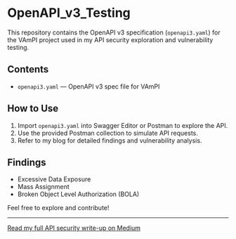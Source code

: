 # OpenAPI_v3_Testing
This repository contains the OpenAPI v3 specification (`openapi3.yaml`) for the VAmPI project used in my API security exploration and vulnerability testing.

## Contents
- `openapi3.yaml` — OpenAPI v3 spec file for VAmPI

## How to Use
1. Import `openapi3.yaml` into Swagger Editor or Postman to explore the API.
2. Use the provided Postman collection to simulate API requests.
3. Refer to my blog for detailed findings and vulnerability analysis.

## Findings
- Excessive Data Exposure
- Mass Assignment
- Broken Object Level Authorization (BOLA)

Feel free to explore and contribute!

---

[Read my full API security write-up on Medium](https://medium.com/@kivutingatha/exploring-api-security-identifying-api-vulnerabilities-in-the-vampi-openapi-v3-specification-b452e40e9537)


